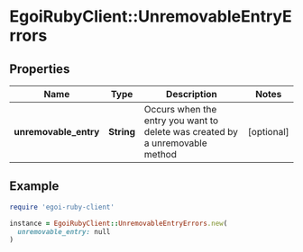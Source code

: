 # EgoiRubyClient::UnremovableEntryErrors

## Properties

| Name | Type | Description | Notes |
| ---- | ---- | ----------- | ----- |
| **unremovable_entry** | **String** | Occurs when the entry you want to delete was created by a unremovable method | [optional] |

## Example

```ruby
require 'egoi-ruby-client'

instance = EgoiRubyClient::UnremovableEntryErrors.new(
  unremovable_entry: null
)
```


